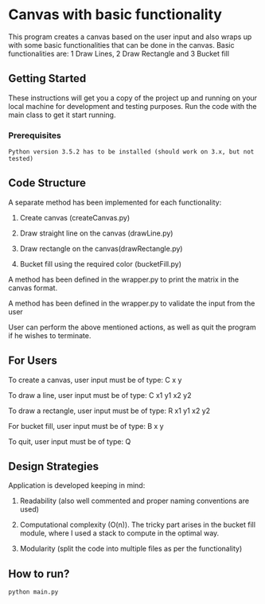 # Canvas with basic functionality
 
This program creates a canvas based on the user input and also wraps up with some basic functionalities that can be done in the canvas.
Basic functionalities are:
1 Draw Lines, 2 Draw Rectangle and 3 Bucket fill
 
## Getting Started
 
These instructions will get you a copy of the project up and running on your local machine for development and testing purposes. Run the code with the main class to get it start running.
 
### Prerequisites
 
```
Python version 3.5.2 has to be installed (should work on 3.x, but not tested)
```
 
## Code Structure
 
A separate method has been implemented for each functionality:

1) Create canvas (createCanvas.py)

2) Draw straight line on the canvas (drawLine.py)

3) Draw rectangle on the canvas(drawRectangle.py)

4) Bucket fill using the required color (bucketFill.py)

A method has been defined in the wrapper.py to print the matrix in the canvas format.

A method has been defined in the wrapper.py to validate the input from the user

User can perform the above mentioned actions, as well as quit the program if he wishes to terminate.

## For Users

To create a canvas, user input must be of type: C x y

To draw a line, user input must be of type: C x1 y1 x2 y2

To draw a rectangle, user input must be of type: R x1 y1 x2 y2

For bucket fill, user input must be of type: B x y <color>

To quit, user input must be of type: Q

## Design Strategies

Application is developed keeping in mind:

1) Readability (also well commented and proper naming conventions are used)

2) Computational complexity (O(n)). The tricky part arises in the bucket fill module, where I used a stack to compute in the optimal way.

3) Modularity (split the code into multiple files as per the functionality)


## How to run?

```
python main.py
```